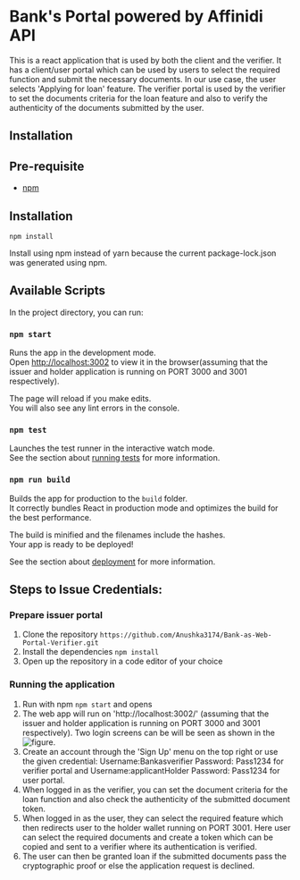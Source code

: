 # Bank's Portal powered by Affinidi API

This is a react application that is used by both the client and the verifier. It has a client/user portal which can be used by users to select the required function and submit the necessary documents. In our use case, the user selects 'Applying for loan' feature. The verifier portal is used by the verifier to set the documents criteria for the loan feature and also to verify the authenticity of the documents submitted by the user.
## Installation

## Pre-requisite
- [npm](https://www.npmjs.com/get-npm)

## Installation

`npm install`

Install using npm instead of yarn because the current package-lock.json was
generated using npm.


## Available Scripts

In the project directory, you can run:

### `npm start`

Runs the app in the development mode.\
Open [http://localhost:3002](http://localhost:3002) to view it in the browser(assuming that the issuer and holder application is running on PORT 3000 and 3001 respectively).

The page will reload if you make edits.\
You will also see any lint errors in the console.

### `npm test`

Launches the test runner in the interactive watch mode.\
See the section about [running tests](https://facebook.github.io/create-react-app/docs/running-tests) for more information.

### `npm run build`

Builds the app for production to the `build` folder.\
It correctly bundles React in production mode and optimizes the build for the best performance.

The build is minified and the filenames include the hashes.\
Your app is ready to be deployed!

See the section about [deployment](https://facebook.github.io/create-react-app/docs/deployment) for more information.

## Steps to Issue Credentials:

### Prepare issuer portal
1. Clone the repository
`https://github.com/Anushka3174/Bank-as-Web-Portal-Verifier.git`
3. Install the dependencies
`npm install`
4. Open up the repository in a code editor of your choice

### Running the application

1. Run with npm
`npm start` and opens 
2. The web app will run on 'http://localhost:3002/' (assuming that the issuer and holder application is running on PORT 3000 and 3001 respectively). Two login screens can be will be seen as shown in the ![figure](assets/WalletCredentials.PNG).
3. Create an account through the 'Sign Up' menu on the top right or use the given credential: Username:Bankasverifier Password: Pass1234 for verifier portal and Username:applicantHolder Password: Pass1234 for user portal.
4. When logged in as the verifier, you can set the document criteria for the loan function and also check the authenticity of the submitted document token.
5. When logged in as the user, they can select the required feature which then redirects user to the holder wallet running on PORT 3001. Here user can select the  required documents and create a token which can be copied and sent to a verifier where its authentication is verified.
6. The user can then be granted loan if the submitted documents pass the cryptographic proof or else the application request is declined.
